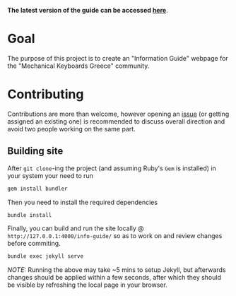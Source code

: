**The latest version of the guide can be accessed [here](https://mechanicalkeyboardsgreece.github.io/info-guide/)**.

# Goal
The purpose of this project is to create an "Information Guide" webpage for the "Mechanical Keyboards Greece" community.

# Contributing
Contributions are more than welcome, however opening an [issue](https://github.com/MechanicalKeyboardsGreece/info-guide/issues?q=is%3Aissue+is%3Aopen+sort%3Aupdated-desc) (or getting assigned an existing one) is recommended to discuss overall direction and avoid two people working on the same part.

## Building site
After `git clone`-ing the project (and assuming Ruby's `Gem` is installed) in your system your need to run

```bash
gem install bundler
```

Then you need to install the required dependencies
```bash
bundle install
```

Finally, you can build and run the site locally @ `http://127.0.0.1:4000/info-guide/` so as to work on and review changes before commiting.
```bash
bundle exec jekyll serve
```

*NOTE:* Running the above may take ~5 mins to setup Jekyll, but afterwards changes should be applied within a few seconds, after which they should be visible by refreshing the local page in your browser.